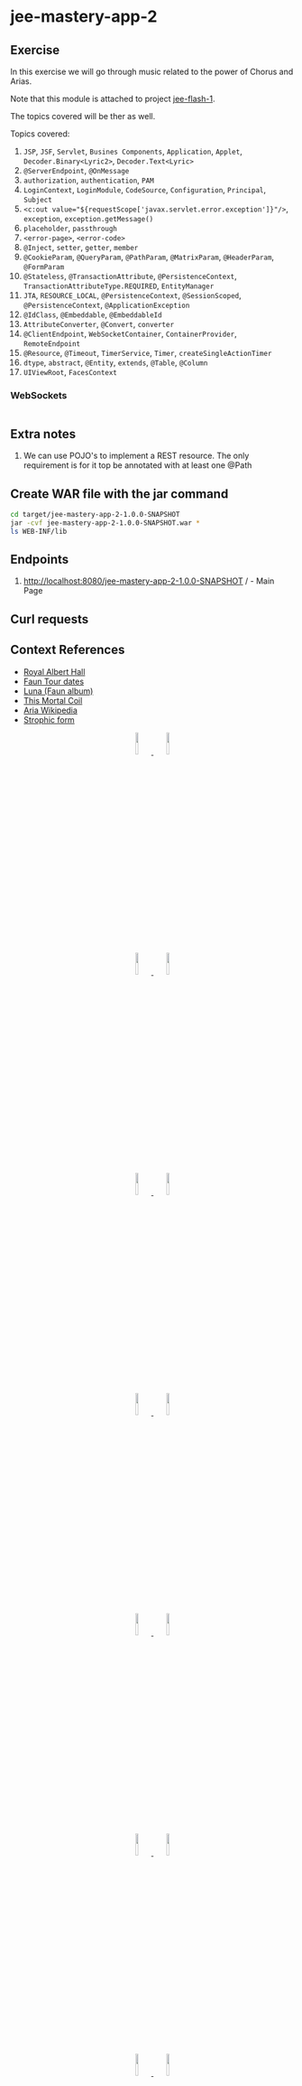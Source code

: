 # jee-mastery-app-2

## Exercise

In this exercise we will go through music related to the power of Chorus and Arias.

Note that this module is attached to project [jee-flash-1](../../jee-flash/jee-flash-1).

The topics covered will be ther as well.

Topics covered:

1. `JSP`, `JSF`, `Servlet`, `Busines Components`, `Application`, `Applet`, `Decoder.Binary<Lyric2>`, `Decoder.Text<Lyric>`
2. `@ServerEndpoint`, `@OnMessage`
3. `authorization`, `authentication`, `PAM`
4. `LoginContext`, `LoginModule`, `CodeSource`, `Configuration`, `Principal`, `Subject`
5. `<c:out value="${requestScope['javax.servlet.error.exception']}"/>`, `exception`, `exception.getMessage()`
6. `placeholder`, `passthrough`
7. `<error-page>`, `<error-code>`
8. `@Inject`, `setter`, `getter`, `member`
9. `@CookieParam`, `@QueryParam`, `@PathParam`, `@MatrixParam`, `@HeaderParam`, `@FormParam`
10. `@Stateless`, `@TransactionAttribute`, `@PersistenceContext`, `TransactionAttributeType.REQUIRED`, `EntityManager`
11. `JTA`, `RESOURCE_LOCAL`, `@PersistenceContext`, `@SessionScoped`, `@PersistenceContext`, `@ApplicationException`
12. `@IdClass`, `@Embeddable`, `@EmbeddableId`
13. `AttributeConverter`, `@Convert`, `converter`
14. `@ClientEndpoint`, `WebSocketContainer`, `ContainerProvider`, `RemoteEndpoint`
15. `@Resource`, `@Timeout`, `TimerService`, `Timer`, `createSingleActionTimer`
16. `dtype`, `abstract`, `@Entity`, `extends`, `@Table`, `@Column`
17. `UIViewRoot`, `FacesContext`

### WebSockets

```bash
```

## Extra notes

1. We can use POJO's to implement a REST resource. The only requirement is for it top be annotated with at least one @Path

## Create WAR file with the jar command

```bash
cd target/jee-mastery-app-2-1.0.0-SNAPSHOT
jar -cvf jee-mastery-app-2-1.0.0-SNAPSHOT.war *
ls WEB-INF/lib
```

## Endpoints

1. [http://localhost:8080/jee-mastery-app-2-1.0.0-SNAPSHOT](http://localhost:8080/jee-mastery-app-2-1.0.0-SNAPSHOT) / - Main Page

## Curl requests

## Context References

-   [Royal Albert Hall](https://en.wikipedia.org/wiki/Royal_Albert_Hall)
-   [Faun Tour dates](https://faune.de/en/tour/)
-   [Luna (Faun album)](https://en.wikipedia.org/wiki/Luna_(Faun_album))
-   [This Mortal Coil](https://en.wikipedia.org/wiki/This_Mortal_Coil)
-   [Aria Wikipedia](https://en.wikipedia.org/wiki/Aria)
-   [Strophic form](https://en.wikipedia.org/wiki/Strophic_form)

<div align="center">
      <a title="Marina - Handmade Heaven" href="https://www.youtube.com/watch?v=GiOGlYjKgX8">
     <img 
          src="https://img.youtube.com/vi/GiOGlYjKgX8/0.jpg" 
          style="width:10%;">
      </a>
      <a title="Josh Groban - You Raise Me Up" href="https://www.youtube.com/watch?v=aJxrX42WcjQ">
     <img 
          src="https://img.youtube.com/vi/aJxrX42WcjQ/0.jpg" 
          style="width:10%;">
      </a>
</div>
<div align="center">
      <a title="Faun - Walpurgisnacht" href="https://www.youtube.com/watch?v=nLgM1QJ3S_I">
     <img 
          src="https://img.youtube.com/vi/nLgM1QJ3S_I/0.jpg" 
          style="width:10%;">
      </a>
      <a title="Faun Duett mit Santiano - Tanz mit mir" href="https://www.youtube.com/watch?v=beXW5s3ZCB4">
     <img 
          src="https://img.youtube.com/vi/beXW5s3ZCB4/0.jpg" 
          style="width:10%;">
      </a>
</div>

<div align="center">
      <a title="Opera gala: the greatest arias from Mozart, Verdi, Rossini and others" href="https://www.youtube.com/watch?v=qXUMqSWpomA">
     <img 
          src="https://img.youtube.com/vi/qXUMqSWpomA/0.jpg" 
          style="width:10%;">
      </a>
      <a title="Kyla La Grange - Cut Your Teeth" href="https://www.youtube.com/watch?v=GINpKSkZawk ">
     <img 
          src="https://img.youtube.com/vi/GINpKSkZawk/0.jpg" 
          style="width:10%;">
      </a>
</div>
<div align="center">
      <a title="Massive Attack - Four Walls | Paradise Circus" href="https://www.youtube.com/watch?v=t4XxJgRihW8">
     <img 
          src="https://img.youtube.com/vi/t4XxJgRihW8/0.jpg" 
          style="width:10%;">
      </a>
      <a title="This mortal coil - Song to the Siren" href="https://www.youtube.com/watch?v=HFWKJ2FUiAQ">
     <img 
          src="https://img.youtube.com/vi/HFWKJ2FUiAQ/0.jpg" 
          style="width:10%;">
      </a>
</div>

<div align="center">
      <a title="Enya - The Book of Days" href="https://www.youtube.com/watch?v=LiBwr4U59EI">
     <img 
          src="https://img.youtube.com/vi/LiBwr4U59EI/0.jpg" 
          style="width:10%;">
      </a>
      <a title="Enya - So I Could Find My Way" href="https://www.youtube.com/watch?v=aLDLpqZdhX0">
     <img 
          src="https://img.youtube.com/vi/aLDLpqZdhX0/0.jpg" 
          style="width:10%;">
      </a>
</div>

<div align="center">
      <a title="Celtic Woman - Tír na nÓg ft. Oonagh" href="https://www.youtube.com/watch?v=dhW1mh7U6-U">
     <img 
          src="https://img.youtube.com/vi/dhW1mh7U6-U/0.jpg" 
          style="width:10%;">
      </a>
      <a title="Sarah Brightman - Scarborough Fair" href="https://www.youtube.com/watch?v=oJLNCTdJKu4">
     <img 
          src="https://img.youtube.com/vi/oJLNCTdJKu4/0.jpg" 
          style="width:10%;">
      </a>
</div>
<div align="center">
      <a title="Evening Star: the Eternal Light - Elvish Melodies from the Motion Score : The Lord of the Rings" href="https://www.youtube.com/watch?v=3bY0XO0vuZA">
     <img 
          src="https://img.youtube.com/vi/3bY0XO0vuZA/0.jpg" 
          style="width:10%;">
      </a>
      <a title="CeeLo Green - Music To My Soul" href="https://www.youtube.com/watch?v=u3-k-5KOduE">
     <img 
          src="https://img.youtube.com/vi/u3-k-5KOduE/0.jpg" 
          style="width:10%;">
      </a>
</div>

## References

### Online

-   [Teun-Hakvoort article about WebSockets for NLJUG - 2014/05 in Dutch](https://blogs.infosupport.com/wp-content/uploads/2014/05/Artikel-Websockets-en-Java-Teun-Hakvoort.pdf)
-   [Tackling RESOURCE_LOCAL Vs. JTA Under Java EE Umbrella and Payara Server](https://dzone.com/articles/resource-local-vs-jta-transaction-types-and-payara)
-   [JPA 101n](https://tomee.apache.org/jpa-concepts.html)
-   [Java EE HTML5 WebSockets Encoder and Decoder example](https://www.byteslounge.com/tutorials/java-ee-html5-websockets-encoder-and-decoder-example)
-   [42.2 Lock Modes](https://docs.oracle.com/javaee/7/tutorial/persistence-locking002.htm)
-   [Locking in JPA](https://www.objectdb.com/java/jpa/persistence/lock)
-   [How does LockModeType.OPTIMISTIC work in JPA and Hibernate](https://vladmihalcea.com/hibernate-locking-patterns-how-does-optimistic-lock-mode-work/)
-   [JSR 338: JavaTM Persistence API, Version 2.1](https://download.oracle.com/otn-pub/jcp/persistence-2_1-fr-eval-spec/JavaPersistence.pdf?AuthParam=1611180403_428ca418c9306d162b6b4194d54123fe)
-   [Difference between Shared Lock and Exclusive Lock](https://www.geeksforgeeks.org/difference-between-shared-lock-and-exclusive-lock/#:~:text=Exclusive%20Lock%20(X)%20%3A&text=Also%20called%20write%20lock.,one%20transaction%20at%20a%20time.)
-   [Optimistic vs. Pessimistic locking](https://stackoverflow.com/questions/129329/optimistic-vs-pessimistic-locking)
-   [What is isErrorPage attribute in JSP?](https://www.tutorialspoint.com/what-is-iserrorpage-attribute-in-jsp)
-   [Error Handler Servlet: how to get exception cause](https://stackoverflow.com/questions/4207586/error-handler-servlet-how-to-get-exception-cause)
-   [Optimistic locking and automatic retry](https://enterprisecraftsmanship.com/posts/optimistic-locking-automatic-retry/#:~:text=Pessimistic%20locking%20is%20when%20you,to%20proceed%20with%20the%20update.)
-   [Lock Modes](https://docs.oracle.com/javaee/6/tutorial/doc/gkjiu.html)
-   [Using the WebSocket API in a Web Application](https://netbeans.apache.org/kb/docs/javaee/maven-websocketapi.html#_sending_binary_data_to_the_endpoint)
-   [ServletConfig Interface](https://www.javatpoint.com/servletconfig)
-   [JSTL Format Tag fmt:setLocale Example](https://www.codejava.net/java-ee/jstl/jstl-format-tag-setlocale)
-   [JViews JSF applications globalization and multicultural support](https://help.perforce.com/visualization/jviews/8.10/jviews-charts810/doc/html/en-US/Content/Visualization/Documentation/JViews/JViews_Charts/_pubskel/ps_usrwebcharts476.html)
-   [Creating Durable Subscriptions](https://docs.oracle.com/cd/E19798-01/821-1841/bncgd/index.html#:~:text=To%20delete%20a%20durable%20subscription,unsubscribe(%22MySub%22)%3B)
-   [Interface JsonReader](https://docs.oracle.com/javaee/7/api/javax/json/JsonReader.html)
-   [How to use Message Selectors to filter messages](https://timjansen.github.io/jarfiller/guide/jms/selectors.xhtml)
-   [JPA issue in combo with @SessionScoped](http://tomee-openejb.979440.n4.nabble.com/JPA-issue-in-combo-with-SessionScoped-td4662268.html)
-   [JMSContext createContext(int sessionMode)](https://docs.oracle.com/javaee/7/api/javax/jms/ConnectionFactory.html#createContext-int-)
-   [JSTL - Core <c:forEach>, <c:forTokens> Tag](https://www.tutorialspoint.com/jsp/jstl_core_foreach_tag.htm)
-   [8.8. Transactional Stateful Session Beans](http://www.cs.ait.ac.th/~on/O/oreilly/java-ent/ebeans/ch08_08.htm)
-   [Transaction Annotations](http://tomee.apache.org/transaction-annotations.html)
-   [EJB - Transactions](https://www.tutorialspoint.com/ejb/ejb_transactions.htm)
-   [Programming WebLogic Enterprise JavaBeans](https://docs.oracle.com/cd/E13222_01/wls/docs103/ejb/index.html)
-   [CDI : WELD-001408 Unsatisfied dependencies, how to resolve it?](https://stackoverflow.com/questions/22191377/cdi-weld-001408-unsatisfied-dependencies-how-to-resolve-it)
-   [The Java EE 6 Tutorial using scopes](https://docs.oracle.com/javaee/6/tutorial/doc/gjbbk.html)
-   [JSR 352: Batch Applications for the Java Platform](https://jcp.org/en/jsr/detail?id=352)
-   [An Overview of Batch Processing in Java EE 7.0](https://www.oracle.com/technical-resources/articles/java/batch-processing-ee-7.html)
-   [CDI @RequestScoped](https://tomee.apache.org/examples-trunk/cdi-request-scope/)
-   [An Overview of CDI Events](https://dzone.com/articles/an-overview-of-cdi-events)
-   [Using Events in CDI Applications](https://docs.oracle.com/javaee/6/tutorial/doc/gkhic.html)
-   [Chapter 2. Concepts](https://docs.jboss.org/cdi/spec/1.0/html/concepts.html)
-   [Native CDI Qualifiers: @Any and @Default](https://abhirockzz.wordpress.com/2015/09/27/native-cdi-qualifiers-any-and-default/)
-   [The built-in qualifiers @Default and @Any](https://dzone.com/articles/built-qualifiers-default-and)
-   [JBoss - Chapter 3. Programming model](https://docs.jboss.org/cdi/spec/1.0/html/implementation.html)
-   [Annotation Type Inject](https://docs.oracle.com/javaee/6/api/javax/inject/Inject.html)
-   [Dependency Injection, Annotations, and why Java is Better Than you Think it is](https://www.objc.io/issues/11-android/dependency-injection-in-java/)
-   [Chapter 37. Partial Deployment Descriptors](https://docs.jboss.org/ejb3/docs/tutorial/1.0.7/html/Partial_deployment_descriptor.html)
-   [Deployment Descriptor Schema and Document Type Definitions Reference](https://docs.oracle.com/cd/E11035_01/wls100/ejb/DD_defs_reference.html)
-   [Java EE 7 Deployment Descriptors](https://antoniogoncalves.org/2013/06/04/java-ee-7-deployment-descriptors/)
-   [Fusion Middleware Developing Web Applications, Servlets, and JSPs for Oracle WebLogic Server](https://docs.oracle.com/cd/E24329_01/web.1211/e21049/web_xml.htm#WBAPP502)
-   [Database Authentication](https://docs.jboss.org/author/display/WFLY/Database%20Authentication%20Migration.html)
-   [Securing a web application](https://openliberty.io/guides/security-intro.html)
-   [Connect JDBC driver as Wildfly module](https://javadev.org/appservers/wildfly/8.2/jdbc/postgresql/)
-   [service-java-notificacoes](https://github.com/fas-alves/service-java-notificacoes)
-   [18.2. ROLE-BASED SECURITY IN APPLICATIONS](https://access.redhat.com/documentation/en-us/red_hat_jboss_enterprise_application_platform/6.4/html/development_guide/sect-role-based_security_in_applications)
-   [What Are Realms, Users, Groups, and Roles?](https://docs.oracle.com/javaee/6/tutorial/doc/bnbxj.html)
-   [Examples: Securing Enterprise Beans](https://javaee.github.io/tutorial/security-javaee003.html)
-   [WS-Security](https://en.wikipedia.org/wiki/WS-Security)
-   [JSTL - Core <fmt:message> Tag](https://www.tutorialspoint.com/jsp/jstl_format_message_tag.htm)
-   [JSTL - Core <fmt:bundle> Tag](https://www.tutorialspoint.com/jsp/jstl_format_bundle_tag.htm)
-   [JSP - Standard Tag Library (JSTL) Tutorial](https://www.tutorialspoint.com/jsp/jsp_standard_tag_library.htm)
-   [JSF 2 Templating with Facelets example](https://mkyong.com/jsf2/jsf-2-templating-with-facelets-example/)
-   [23.4 About CDI Managed Beans](https://docs.oracle.com/javaee/7/tutorial/cdi-basic004.htm)
-   [JSF Navigation Rule Example Tutorial](https://www.journaldev.com/7042/jsf-navigation-rule-example-tutorial)
-   [Caesar Cipher Encrypt & Decrypt](https://md5decrypt.net/en/Caesar/)
-   [18 Java API for WebSocket](http://www.devdoc.net/javaxe/JavaEE-7u2/docs/javaee-tutorial/doc/websocket.htm)
-   [WebSocket Client API in Java EE 7](https://dzone.com/articles/websocket-client-api-in-java-ee-7)
-   [Java EE 7: Building Web Applications with WebSocket, JavaScript and HTML5](oracle.com/webfolder/technetwork/tutorials/obe/java/HomeWebsocket/WebsocketHome.html#:~:text=By%20maintaining%20a%20constant%20connection,into%20Java%20EE%207%20applications.)
-   [Creating Custom JAX-RS MessageBodyReader](https://memorynotfound.com/jax-rs-messagebodyreader/)
-   [Creating Custom JAX-RS MessageBodyWriter](https://memorynotfound.com/jax-rs-messagebodywriter/)
-   [Chapter 4. RESTful Web Services](https://www.oreilly.com/library/view/java-ee-7/9781449370589/ch04.html)
-   [XMLHttpRequest.response](https://developer.mozilla.org/en-US/docs/Web/API/XMLHttpRequest/response)
-   [29.2 Creating a RESTful Root Resource Class](https://docs.oracle.com/javaee/7/tutorial/jaxrs002.htm)
-   [32.7 The Lifecycles of Enterprise Beans](https://docs.oracle.com/javaee/7/tutorial/ejb-intro007.htm)
-   [Annotation Type Path](https://docs.oracle.com/javaee/7/api/javax/ws/rs/Path.html)
-   [jsp:useBean action tag](https://www.javatpoint.com/jsp-useBean-action)
-   [How can I print error stack trace in JSP page?](https://stackoverflow.com/questions/8135980/how-can-i-print-error-stack-trace-in-jsp-page/8136065)
-   [Why is a JSP converted to Servlet?](https://stackoverflow.com/questions/42203449/why-is-a-jsp-converted-to-servlet)
-   [web.xml Deployment Descriptor Elements](https://docs.oracle.com/cd/E13222_01/wls/docs81/webapp/web_xml.html#1039330)
-   [Web.xml Filter Mapping in JSP Servlet with Example](https://www.guru99.com/jsp-filter.html)
-   [Define and Map Filters](https://help.perforce.com/hydraexpress/4.3.0/html/rwsfexpservletug/4-8.html#:~:text=The%20filter%20element%20of%20a,for%20this%20particular%20filter%20instance.)
-   [How do I define a filter using @WebFilter annotation?](https://kodejava.org/how-do-i-define-a-filter-using-webfilter-annotation/)
-   [URL Rewriting in WSDL and XML Schema](https://membrane-soa.org/service-proxy-doc/4.2/url-rewriting-wsdl.htm)
-   [Web Services Custom Resource (prior to V3.3)](https://hub.verj.io/ebase/doc/WebServicesCustomResource.htm#Session_Management)
-   [Auth0 REST vs SOAP - Building Modern Applications](https://auth0.com/learn/rest-vs-soap/)
-   [O'Reilly SOAP session scope](https://www.oreilly.com/library/view/apache-axis2-web/9781849511568/ch10s05.html)
-   [WebLogic Communications Services Gatekeeper Application Developer's Guide](https://docs.oracle.com/cd/E50778_01/doc.60/e50769/app_sessmgr.htm#SGAPP138)
-   [InterSystems SOAP Session Management](https://docs.intersystems.com/irislatest/csp/docbook/DocBook.UI.Page.cls?KEY=GSOAP_SESSIONS)
-   [SOAP request from command line using curl](https://browse-tutorials.com/tutorial/soap-request-command-line-using-curl)
-   [Session Management in Java – HttpServlet, Cookies, URL Rewriting](https://www.journaldev.com/1907/java-session-management-servlet-httpsession-url-rewriting)
-   [URL Rewriting](https://www.javatpoint.com/url-rewriting-in-session-tracking)
-   [PublisherSubscriberTest.java](https://github.com/WASdev/sample.javaee7.jms/blob/master/src/main/java/com/ibm/ws/jms20/samples/PublisherSubscriberTest.java)
-   [Guaranteed Delivery using JMS Message Acknowledgement](https://jstobigdata.com/jms/guaranteed-delivery-using-jms-message-acknowledgement/)
-   [WildFly 9 - A JMS-oriented tutorial](https://gianlucacosta.info/blog/wildfly-jms-tutorial)
-   [Transaction management: EJB3 vs Spring](https://blog.frankel.ch/transaction-management-ejb3-vs-spring/)
-   [EJB passivation and activation example](https://www.javacodegeeks.com/2013/08/ejb-passivation-and-activation-example.html)
-   [@Resource injection target is invalid. Only setter methods are allowed](https://stackoverflow.com/questions/18019947/resource-injection-target-is-invalid-only-setter-methods-are-allowed)
-   [http://tomee.apache.org/testing-transactions-example.html](http://tomee.apache.org/testing-transactions-example.html)

### Books

-   Jendrock, E. Cervera-Navarro, R. Evans, I. (2014). <i>The Java EE 7 Tutorial</i>. (Fifth Edition Volume 1). Addison Wesley
-   Jendrock, E. Cervera-Navarro, R. Evans, I. (2014). <i>The Java EE 7 Tutorial</i>. (Fifth Edition Volume 2). Addison Wesley
-   Ćmil, M. (29th December 2014). <i>Java EE 7 Development with WildFly</i>. (First Edition). Packt Publishing
-   Mihalcea, V. (October 2016). <i>High-Performance Java Persistence</i>. (First Edition). Vlad Mihalcea

## About me 👨🏽‍💻🚀

[![alt text](https://raw.githubusercontent.com/jesperancinha/project-signer/master/project-signer-templates/icons-20/JEOrgLogo-20.png "João Esperancinha Homepage")](http://joaofilipesabinoesperancinha.nl)
[![Twitter Follow](https://img.shields.io/twitter/follow/joaofse?label=João%20Esperancinha&style=social "Twitter")](https://twitter.com/joaofse)
[![GitHub followers](https://img.shields.io/github/followers/jesperancinha.svg?label=jesperancinha&style=social "GitHub")](https://github.com/jesperancinha)
[![alt text](https://raw.githubusercontent.com/jesperancinha/project-signer/master/project-signer-templates/icons-20/medium-20.png "Medium")](https://medium.com/@jofisaes)
[![alt text](https://raw.githubusercontent.com/jesperancinha/project-signer/master/project-signer-templates/icons-20/google-apps-20.png "Google Apps")](https://play.google.com/store/apps/developer?id=Joao+Filipe+Sabino+Esperancinha)
[![alt text](https://raw.githubusercontent.com/jesperancinha/project-signer/master/project-signer-templates/icons-20/sonatype-20.png "Sonatype Search Repos")](https://search.maven.org/search?q=org.jesperancinha)
[![alt text](https://raw.githubusercontent.com/jesperancinha/project-signer/master/project-signer-templates/icons-20/docker-20.png "Docker Images")](https://hub.docker.com/u/jesperancinha)
[![alt text](https://raw.githubusercontent.com/jesperancinha/project-signer/master/project-signer-templates/icons-20/stack-overflow-20.png)](https://stackoverflow.com/users/3702839/joao-esperancinha)
[![alt text](https://raw.githubusercontent.com/jesperancinha/project-signer/master/project-signer-templates/icons-20/reddit-20.png "Reddit")](https://www.reddit.com/user/jesperancinha/)
[![alt text](https://raw.githubusercontent.com/jesperancinha/project-signer/master/project-signer-templates/icons-20/acclaim-20.png "Acclaim")](https://www.youracclaim.com/users/joao-esperancinha/badges)
[![alt text](https://raw.githubusercontent.com/jesperancinha/project-signer/master/project-signer-templates/icons-20/devto-20.png "Dev To")](https://dev.to/jofisaes)
[![alt text](https://raw.githubusercontent.com/jesperancinha/project-signer/master/project-signer-templates/icons-20/hackernoon-20.jpeg "Hackernoon")](https://hackernoon.com/@jesperancinha)
[![alt text](https://raw.githubusercontent.com/jesperancinha/project-signer/master/project-signer-templates/icons-20/codeproject-20.png "Code Project")](https://www.codeproject.com/Members/jesperancinha)
[![alt text](https://raw.githubusercontent.com/jesperancinha/project-signer/master/project-signer-templates/icons-20/github-20.png "GitHub")](https://github.com/jesperancinha)
[![alt text](https://raw.githubusercontent.com/jesperancinha/project-signer/master/project-signer-templates/icons-20/bitbucket-20.png "BitBucket")](https://bitbucket.org/jesperancinha)
[![alt text](https://raw.githubusercontent.com/jesperancinha/project-signer/master/project-signer-templates/icons-20/gitlab-20.png "GitLab")](https://gitlab.com/jesperancinha)
[![alt text](https://raw.githubusercontent.com/jesperancinha/project-signer/master/project-signer-templates/icons-20/bintray-20.png "BinTray")](https://bintray.com/jesperancinha)
[![alt text](https://raw.githubusercontent.com/jesperancinha/project-signer/master/project-signer-templates/icons-20/free-code-camp-20.jpg "FreeCodeCamp")](https://www.freecodecamp.org/jofisaes)
[![alt text](https://raw.githubusercontent.com/jesperancinha/project-signer/master/project-signer-templates/icons-20/hackerrank-20.png "HackerRank")](https://www.hackerrank.com/jofisaes)
[![alt text](https://raw.githubusercontent.com/jesperancinha/project-signer/master/project-signer-templates/icons-20/codeforces-20.png "Code Forces")](https://codeforces.com/profile/jesperancinha)
[![alt text](https://raw.githubusercontent.com/jesperancinha/project-signer/master/project-signer-templates/icons-20/codebyte-20.png "Codebyte")](https://coderbyte.com/profile/jesperancinha)
[![alt text](https://raw.githubusercontent.com/jesperancinha/project-signer/master/project-signer-templates/icons-20/codewars-20.png "CodeWars")](https://www.codewars.com/users/jesperancinha)
[![alt text](https://raw.githubusercontent.com/jesperancinha/project-signer/master/project-signer-templates/icons-20/codepen-20.png "Code Pen")](https://codepen.io/jesperancinha)
[![alt text](https://raw.githubusercontent.com/jesperancinha/project-signer/master/project-signer-templates/icons-20/coursera-20.png "Coursera")](https://www.coursera.org/user/da3ff90299fa9297e283ee8e65364ffb)
[![alt text](https://raw.githubusercontent.com/jesperancinha/project-signer/master/project-signer-templates/icons-20/hacker-news-20.png "Hacker News")](https://news.ycombinator.com/user?id=jesperancinha)
[![alt text](https://raw.githubusercontent.com/jesperancinha/project-signer/master/project-signer-templates/icons-20/infoq-20.png "InfoQ")](https://www.infoq.com/profile/Joao-Esperancinha.2/)
[![Generic badge](https://img.shields.io/static/v1.svg?label=Articles&message=Across%20The%20Web&color=purple)](https://github.com/jesperancinha/project-signer/blob/master/project-signer-templates/Articles.md)
[![Generic badge](https://img.shields.io/static/v1.svg?label=Homepage&message=Time%20Disruption%20Studios&color=6495ED)](http://tds.joaofilipesabinoesperancinha.nl/)
[![Generic badge](https://img.shields.io/static/v1.svg?label=Homepage&message=Image%20Train%20Filters&color=6495ED)](http://itf.joaofilipesabinoesperancinha.nl/)
[![Generic badge](https://img.shields.io/static/v1.svg?label=Homepage&message=MancalaJE&color=6495ED)](http://mancalaje.joaofilipesabinoesperancinha.nl/)
[![Generic badge](https://img.shields.io/static/v1.svg?label=All%20Badges&message=Badges&color=red)](https://github.com/jesperancinha/project-signer/blob/master/project-signer-templates/Badges.md)
[![Generic badge](https://img.shields.io/static/v1.svg?label=Status&message=Project%20Status&color=red)](https://github.com/jesperancinha/project-signer/blob/master/project-signer-templates/Status.md)
[![Generic badge](https://img.shields.io/static/v1.svg?label=GitHub&message=ITF%20Chartizate%20Android&color=yellow)](https://github.com/JEsperancinhaOrg/itf-chartizate-android)
[![Generic badge](https://img.shields.io/static/v1.svg?label=GitHub&message=ITF%20Chartizate%20Java&color=yellow)](https://github.com/JEsperancinhaOrg/itf-chartizate-modules/tree/master/itf-chartizate-java)
[![Generic badge](https://img.shields.io/static/v1.svg?label=GitHub&message=ITF%20Chartizate%20API&color=yellow)](https://github.com/JEsperancinhaOrg/itf-chartizate/tree/master/itf-chartizate-api)
[![Generic badge](https://img.shields.io/static/v1.svg?label=GitHub&message=Markdowner%20Core&color=yellow)](https://github.com/jesperancinha/markdowner/tree/master/markdowner-core)
[![Generic badge](https://img.shields.io/static/v1.svg?label=GitHub&message=Markdowner%20Filter&color=yellow)](https://github.com/jesperancinha/markdowner/tree/master/markdowner-filter)
[![alt text](https://raw.githubusercontent.com/jesperancinha/project-signer/master/project-signer-templates/icons-20/linkedin-20.png "LinkedIn")](https://www.linkedin.com/in/joaoesperancinha/)
[![alt text](https://raw.githubusercontent.com/jesperancinha/project-signer/master/project-signer-templates/icons-20/xing-20.png "Xing")](https://www.xing.com/profile/Joao_Esperancinha/cv)
[![alt text](https://raw.githubusercontent.com/jesperancinha/project-signer/master/project-signer-templates/icons-20/instagram-20.png "Instagram")](https://www.instagram.com/jesperancinha/)
[![alt text](https://raw.githubusercontent.com/jesperancinha/project-signer/master/project-signer-templates/icons-20/tumblr-20.png "Tumblr")](https://jofisaes.tumblr.com/)
[![alt text](https://raw.githubusercontent.com/jesperancinha/project-signer/master/project-signer-templates/icons-20/pinterest-20.png "Pinterest")](https://nl.pinterest.com/jesperancinha/)
[![alt text](https://raw.githubusercontent.com/jesperancinha/project-signer/master/project-signer-templates/icons-20/quora-20.png "Quora")](https://nl.quora.com/profile/Jo%C3%A3o-Esperancinha)

## Achievements

[![Oracle Certified Professional, JEE 7 Developer](https://raw.githubusercontent.com/jesperancinha/project-signer/master/project-signer-templates/badges/oracle-certified-professional-java-ee-7-application-developer-100.png "Oracle Certified Professional, JEE7 Developer")](https://www.youracclaim.com/badges/27a14e06-f591-4105-91ca-8c3215ef39a2/public_url)
[![Oracle Certified Professional, Java SE 11 Programmer](https://raw.githubusercontent.com/jesperancinha/project-signer/master/project-signer-templates/badges/oracle-certified-professional-java-se-11-developer-100.png "Oracle Certified Professional, Java SE 11 Programmer")](https://www.youracclaim.com/badges/87609d8e-27c5-45c9-9e42-60a5e9283280/public_url)
[![Oracle Certified Professional, Java SE 8 Programmer](https://raw.githubusercontent.com/jesperancinha/project-signer/master/project-signer-templates/badges/oracle-certified-professional-java-se-8-programmer-100.png "Oracle Certified Professional, Java SE 8 Programmer")](https://www.youracclaim.com/badges/92e036f5-4e11-4cff-9935-3e62266d2074/public_url)
[![Oracle Certified Associate, Java SE 8 Programmer](https://raw.githubusercontent.com/jesperancinha/project-signer/master/project-signer-templates/badges/oracle-certified-associate-java-se-8-programmer-100.png "Oracle Certified Associate, Java SE 8 Programmer")](https://www.youracclaim.com/badges/a206436d-6fd8-4ca1-8feb-38a838446ee7/public_url)
[![Oracle Certified Associate, Java SE 7 Programmer](https://raw.githubusercontent.com/jesperancinha/project-signer/master/project-signer-templates/badges/oracle-certified-associate-java-se-7-programmer-100.png "Oracle Certified Associate, Java SE 7 Programmer")](https://www.youracclaim.com/badges/f4c6cc1e-cb52-432b-904d-36d266112225/public_url)
[![Oracle Certified Junior Associate](https://raw.githubusercontent.com/jesperancinha/project-signer/master/project-signer-templates/badges/oracle-certified-foundations-associate-java-100.png "Oracle Certified Foundations Associate")](https://www.youracclaim.com/badges/6db92c1e-7bca-4856-9543-0d5ed0182794/public_url)
